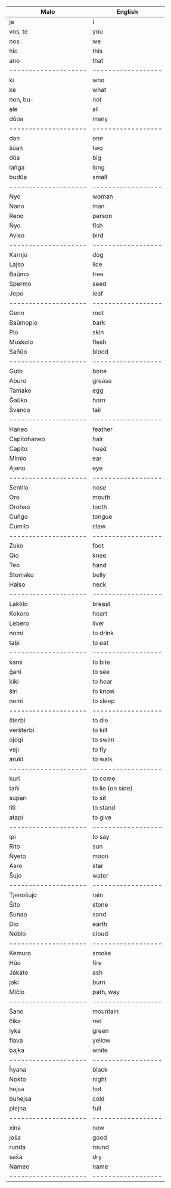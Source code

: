 Malo                 | English             
-------------------- | ------------------
ĵe                   | I
vos, te              | you
nos                  | we
hic                  | this
ano                  | that
-------------------- | ------------------
ki                   | who
ke                   | what
non, bu-             | not 
ale                  | all
dŭoa                 | many
-------------------- | ------------------
dan                  | one
ŝŭañ                 | two
dŭa                  | big
lañga                | long
budŭa                | small
-------------------- | ------------------
Nyo                  | woman
Nano                 | man
Reno                 | person
Ñyo                  | fish
Aviso                | bird
-------------------- | ------------------
Karnjo               | dog
Lajso                | lice
Baŭmo                | tree
Spermo               | seed
Jepo                 | leaf
-------------------- | ------------------
Geno                 | root
Baŭmopio             | bark
Pio                  | skin
Muskolo              | flesh
Sañŭo                | blood
-------------------- | ------------------
Guto                 | bone
Aburo                | grease
Tamako               | egg
Ĝaŭko                | horn
Ŝvanco               | tail 
-------------------- | ------------------
Haneo                | feather
Capitohaneo          | hair
Capito               | head
Mimio                | ear
Ajeno                | eye
-------------------- | ------------------
Sentilo              | nose
Oro                  | mouth
Orohao               | tooth
Cuñgo                | tongue
Cumilo               | claw
-------------------- | ------------------
Zuko                 | foot
Qio                  | knee
Teo                  | hand
Stomako              | belly
Halso                | neck
-------------------- | ------------------
Laktilo              | breast
Kokoro               | heart
Lebero               | liver
nomi                 | to drink
tabi                 | to eat
-------------------- | ------------------
kami                 | to bite
ĝani                 | to see
kiki                 | to hear
ŝiri                 | to know
nemi                 | to sleep
-------------------- | ------------------
ŝterbi               | to die
verŝterbi            | to kill
ojogi                | to swim
veji                 | to fly
aruki                | to walk
-------------------- | ------------------
kuri                 | to come
tañi                 | to lie (on side)
supari               | to sit
liti                 | to stand
atapi                | to give
-------------------- | ------------------
ipi                  | to say
Rito                 | sun
Ñyeto                | moon
Asro                 | star
Ŝujo                 | water
-------------------- | ------------------
Tjenoŝujo            | rain
Ŝito                 | stone
Sunao                | sand
Dio                  | earth
Neblo                | cloud
-------------------- | ------------------
Kemuro               | smoke
Hŭo                  | fire
Jakato               | ash
jaki                 | burn
Miĉio                | path, way
-------------------- | ------------------
Ŝano                 | mountain
ĉika                 | red
lyka                 | green
flava                | yellow
bajka                | white
-------------------- | ------------------
ĥyana                | black
Nokto                | night
hejsa                | hot
buhejsa              | cold
plejna               | full
-------------------- | ------------------
xina                 | new
joŝa                 | good
runda                | round
seŝa                 | dry
Nameo                | name
-------------------- | ------------------

